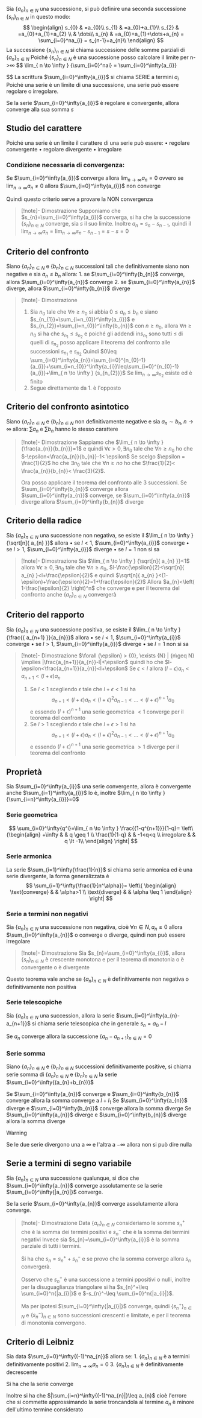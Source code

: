 Sia $\{{a_{n}}\}_{n\in N}$ una successione, si può definire una seconda successione $\{{s_{n}}\}_{n\in N}$ in questo modo:$$
\begin{align}
s_{0} & =a_{0}\\
s_{1} & =a_{0}+a_{1}\\
s_{2} & =a_{0}+a_{1}+a_{2} \\
 & \dots\\
s_{n} & =a_{0}+a_{1}+\dots+a_{n} = \sum_{i=0}^na_{i} = s_{n-1}+a_{n}\\
\end{align}
$$La successione $\{{s_{n}}\}_{n\in N}$ si chiama successione delle somme parziali di $\{{a_{n}}\}_{n\in N}$
Poiché $\{{s_{n}}\}_{n\in N}$ è una successione posso calcolare il limite per n->$\infty$
$$
\lim_{ n \to \infty } {\sum_{i=0}^nai} = \sum_{i=0}^\infty{a_{i}}

$$
La scrittura $\sum_{i=0}^\infty{a_{i}}$ si chiama SERIE a termini $a_{i}$
Poiché una serie è un limite di una successione, una serie può essere regolare o irregolare.

Se la serie $\sum_{i=0}^\infty{a_{i}}$ è regolare e convergente, allora converge alla sua somma $s$

## Studio del carattere

Poiché una serie è un limite il carattere di una serie può essere:
	• regolare convergente
	• regolare divergente
	• irregolare

### Condizione necessaria di convergenza:

Se $\sum_{i=0}^\infty{a_{i}}$ converge allora $\lim_{ n \to \infty } {a_{n}}=0$ 
ovvero se $\lim_{ n \to \infty } {a_{n}}\neq 0$ allora $\sum_{i=0}^\infty{a_{i}}$ non converge

Quindi questo criterio serve a provare la NON convergenza

>[!note]- Dimostrazione
>Supponiamo che $s_{n}=\sum_{i=0}^\infty{a_{i}}$ converga, si ha che la successione $\{{s_{n}}\}_{n\in N}$ converge, sia $s$ il suo limite.
>Inoltre $a_n=s_{n}-s_{n-1}$, quindi il $\lim_{ n \to \infty } {a_{n}}=\lim_{ n \to \infty } {s_{n}-s_{n-1}}=s-s=0$

## Criterio del confronto

Siano $\{{a_{n}}\}_{n\in N}$ e $\{{b_{n}}\}_{n\in N}$ successioni tali che definitivamente siano non negative e sia $a_{n}\leq b_{n}$ allora:
	1. se $\sum_{i=0}^\infty{b_{n}}$ converge, allora $\sum_{i=0}^\infty{a_{n}}$ converge
	2. se $\sum_{i=0}^\infty{a_{n}}$ diverge, allora $\sum_{i=0}^\infty{b_{n}}$ diverge

>[!note]- Dimostrazione
>1. Sia $n_{0}$ tale che $\forall {n} \geq {n_{0}}$ si abbia $0\leq a_{n}\leq b_{n}$
>	e siano $s_{n_{1}}=\sum_{i=n_{0}}^\infty{a_{i}}$ e $s_{n_{2}}=\sum_{i=n_{0}}^\infty{b_{n}}$ con $n\geq n_{0}$,
>	allora $\forall {n} \geq {n_{0}}$ si ha che $s_{n_{1}}\leq s_{n_{2}}$ e poiché gli addendi in$s_{n_{1}}$ sono tutti $\leq$ di quelli di $s_{n_{2}}$ posso applicare il teorema del confronto alle successioni $s_{n_{1}}$ e $s_{n_{2}}$
>	Quindi $0\leq \sum_{i=0}^\infty{a_{n}}=\sum_{i=0}^{n_{0}-1}{a_{i}}+\sum_{i=n_{0}}^\infty{a_{i}}\leq\sum_{i=0}^{n_{0}-1}{a_{i}}+\lim_{ n \to \infty } {s_{n_{2}}}$
>	Se $\lim_{ n \to \infty } {s_{n_{2}}}$ esiste ed è finito
>2. Segue direttamente da 1. è l'opposto

## Criterio del confronto asintotico

Siano $\{{a_{n}}\}_{n\in N}$ e $\{{b_{n}}\}_{n\in N}$ non definitivamente negative e sia $a_{n}\sim b_{n},n\to \infty$ allora: $\sum a_{n}$ e $\sum b_{n}$ hanno lo stesso carattere

>[!note]- Dimostrazione
>Sappiamo che $\lim_{ n \to \infty } {\frac{a_{n}}{b_{n}}}=1$ e quindi $\forall {\epsilon} > {0}, \exists {n_{0}}$ tale che $\forall {n} \geq {n_{0}}$ ho che $-\epsilon<\frac{a_{n}}{b_{n}}-1< \epsilon$
>Se scelgo $\epsilon = \frac{1}{2}$ ho che $\exists {n_{0}}$ tale che $\forall {n} \geq {no}$ ho che $\frac{1}{2}< \frac{a_{n}}{b_{n}}< \frac{3}{2}$.
>
>Ora posso applicare il teorema del confronto alle 3 successioni.
>Se $\sum_{i=0}^\infty{b_{n}}$ converge allora $\sum_{i=0}^\infty{a_{n}}$ converge, se $\sum_{i=0}^\infty{a_{n}}$ diverge allora $\sum_{i=0}^\infty{b_{n}}$ diverge

## Criterio della radice

Sia $\{{a_{n}}\}_{n\in N}$ una successione non negativa, se esiste il $\lim_{ n \to \infty } {\sqrt[n]{ a_{n} }}$ allora 
	• se $l<1$, $\sum_{i=0}^\infty{a_{i}}$ converge
	• se $l>1$, $\sum_{i=0}^\infty{a_{i}}$ diverge
	• se $l=1$ non si sa

>[!note]- Dimostrazione
> Sia $\lim_{ n \to \infty } {\sqrt[n]{ a_{n} }}<1$ allora $\forall {\epsilon} \geq {0}, \exists {n_{0}} \text{ tale che } \forall {n} \geq {n_{0}}$, $l-\frac{\epsilon}{2}<\sqrt[n]{ a_{n} }<l+\frac{\epsilon}{2}$ e quindi $\sqrt[n]{ a_{n} }<(1-\epsilon)+\frac{\epsilon}{2}=1+\frac{\epsilon}{2}$ 
> Allora $a_{n}<\left( 1-\frac{\epsilon}{2} \right)^n$ che converge e per il teorema del confronto anche $\{{a_{n}}\}_{n\in N}$ convergerà

## Criterio del rapporto

Sia $\{{a_{n}}\}_{n\in N}$ una successione positiva, se esiste il $\lim_{ n \to \infty } {\frac{{ a_{n+1} }}{a_{n}}}$ allora 
	• se $l<1$, $\sum_{i=0}^\infty{a_{i}}$ converge
	• se $l>1$, $\sum_{i=0}^\infty{a_{i}}$ diverge
	• se $l=1$ non si sa

> [!note]- Dimostrazione
> $\forall {\epsilon} > {0}, \exists {N} | {n\geq N} \implies |\frac{a_{n+1}}{a_{n}}-l|<\epsilon$ quindi ho che $l-\epsilon<\frac{a_{n+1}}{a_{n}}<l+\epsilon$
> Se $\epsilon<l$ allora $(l-\epsilon)a_{n}<a_{n+1}<(l+\epsilon)a_{n}$
> 1. Se $l<1$ scegliendo $\epsilon$ tale che $l+\epsilon<1$ si ha $$a_{n+1}<(l+\epsilon)a_{n}<(l+\epsilon)^{2}a_{n-1}<\dots<(l+\epsilon)^{n+1}a_{0}$$ e essendo $(l+\epsilon)^{n+1}$ una serie geometrica $<1$ converge per il teorema del confronto
> 2. Se $l>1$ scegliendo $\epsilon$ tale che $l+\epsilon>1$ si ha $$a_{n+1}<(l+\epsilon)a_{n}<(l+\epsilon)^{2}a_{n-1}<\dots<(l+\epsilon)^{n+1}a_{0}$$ e essendo $(l+\epsilon)^{n+1}$ una serie geometrica $>1$ diverge per il teorema del confronto


## Proprietà

Sia $\sum_{i=0}^\infty{a_{i}}$ una serie convergente, allora è convergente anche $\sum_{i=1}^\infty{a_{i}}$ lo è,
inoltre $\lim_{ n \to \infty } {\sum_{i=n}^\infty{a_{i}}}=0$

### Serie geometrica

$$
\sum_{i=0}^\infty{q^i}=\lim_{ n \to \infty } \frac{{1-q^{n+1}}}{1-q}=
\left\{\begin{align}
+\infty & &   q \geq 1 \\
\frac{1}{1-q} & &  -1<q<q \\
irregolare &  & q \lt -1\\
\end{align}
\right|
$$

### Serie armonica

La serie $\sum_{i=1}^\infty{\frac{1}{n}}$ si chiama serie armonica ed è una serie divergente, la forma generalizzata è $$
\sum_{i=1}^\infty{\frac{1}{n^\alpha}}=
\left\{
\begin{align}
\text{converge} & &  \alpha>1 \\
\text{diverge} &  & \alpha \leq 1
\end{align}
\right|
$$

### Serie a termini non negativi

Sia $\{{a_{n}}\}_{n\in N}$ una successione non negativa, cioè $\forall n \in N, a_{n}\geq 0$ allora $\sum_{i=0}^\infty{a_{n}}$ o converge o diverge, quindi non può essere irregolare

>[!note]- Dimostrazione
>Sia $s_{n}=\sum_{i=0}^\infty{a_{i}}$, allora $\{{s_{n}}\}_{n\in N}$ è crescente monotona e per il teorema di monotonia o è convergente o è divergente

Questo teorema vale anche se $\{{a_{n}}\}_{n\in N}$ è definitivamente non negativa o definitivamente non positiva

### Serie telescopiche

Sia $\{{a_{n}}\}_{n\in N}$ una succession, allora la serie $\sum_{i=0}^\infty{a_{n}-a_{n+1}}$ si chiama serie telescopica che in generale $s_{n}=a_{0}-l$

Se $a_{n}$ converge allora la successione $\{{a_{n}-a_{n+1}}\}_{n\in N}=0$

### Serie somma

Siano $\{{a_{n}}\}_{n\in N}$ e $\{{b_{n}}\}_{n\in N}$ successioni definitivamente positive, si chiama serie somma di $\{{a_{n}}\}_{n\in N}$ e $\{{b_{n}}\}_{n\in N}$ la serie $\sum_{i=0}^\infty{(a_{n}+b_{n})}$

Se $\sum_{i=0}^\infty{a_{n}}$ converge e $\sum_{i=0}^\infty{b_{n}}$ converge allora la somma converge a $l+l_{1}$
Se $\sum_{i=0}^\infty{a_{n}}$ diverge e $\sum_{i=0}^\infty{b_{n}}$ converge allora la somma diverge
Se $\sum_{i=0}^\infty{a_{n}}$ diverge e $\sum_{i=0}^\infty{b_{n}}$ diverge allora la somma diverge

>[!warning]
>Se le due serie divergono una a $\infty$ e l'altra a $-\infty$ allora non si può dire nulla

## Serie a termini di segno variabile

Sia $\{{a_{n}}\}_{n\in N}$ una successione qualunque, si dice che $\sum_{i=0}^\infty{a_{n}}$ converge assolutamente se  la serie $\sum_{i=0}^\infty{|a_{n}|}$ converge.

Se la serie  $\sum_{i=0}^\infty{a_{n}}$ converge assolutamente allora converge.

>[!note]- Dimostrazione
>Data $\{{a_{n}}\}_{n\in N}$ consideriamo le somme $s_{n}^+$ che è la somma dei termini positivi e $s_{n}^-$ che è la somma dei termini negativi
>Invece sia $s_{n}=\sum_{i=0}^\infty{a_{i}}$ è la somma parziale di tutti i termini.
>
>Si ha che $s_{n}=s_{n}^++s_{n}^-$ e se provo che la somma converge allora $s_{n}$ convergerà.
>
>Osservo che $s_{n}^+$ è una successione a termini ppositivi o nulli, inoltre per la disuguaglianza triangolare si ha $s_{n}^+\leq \sum_{i=0}^n{|a_{i}|}$ e $-s_{n}^-\leq \sum_{i=0}^n{|a_{i}|}$.
>
>Ma per ipotesi $\sum_{i=0}^\infty{|a_{i}|}$ converge, quindi $\{{s_{n}^+}\}_{n\in N}$ e $\{{s_{n}^-}\}_{n\in N}$ sono successioni crescenti e limitate, e per il teorema di monotonia convergono.

## Criterio di Leibniz

Sia data $\sum_{i=0}^\infty{(-1)^na_{n}}$ allora se:
	1. $\{{a_{n}}\}_{n\in N}$ è a termini definitivamente positivi
	2. $\lim_{ n \to \infty } {a_{n}}=0$
	3. $\{{a_{n}}\}_{n\in N}$ è definitivamente decrescente

Si ha che la serie converge

Inoltre si ha che $|\sum_{i=n}^\infty{(-1)^na_{n}|}\leq a_{n}$ cioè l'errore che si commette approssimando la serie troncandola al termine $a_n$ è minore dell'ultimo termine considerato
